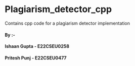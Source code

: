 # Plagiarism_detector_cpp
Contains cpp code for a plagiarism detector implementation


#### By :-
#### Ishaan Gupta - E22CSEU0258
#### Pritesh Punj - E22CSEU0477

